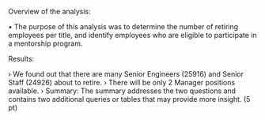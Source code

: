 Overview of the analysis:

• The purpose of this analysis was to determine the number of retiring employees per title, and identify employees who are eligible to participate in a mentorship program.

Results:

› We found out that there are many Senior Engineers (25916) and Senior Staff (24926) about to retire. 
› There will be only 2 Manager positions available. 
› 
Summary:
The summary addresses the two questions and contains two additional queries or tables that may provide more insight. (5 pt)
